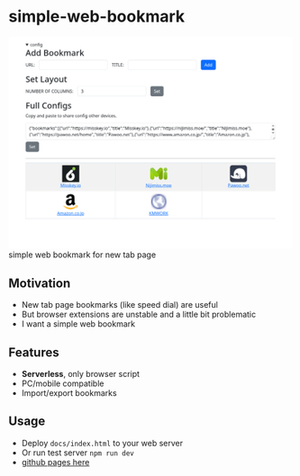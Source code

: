 # simple-web-bookmark
![screenshot](.readme/screenshot.png)
simple web bookmark for new tab page

## Motivation
- New tab page bookmarks (like speed dial) are useful
- But browser extensions are unstable and a little bit problematic
- I want a simple web bookmark

## Features
- **Serverless**, only browser script
- PC/mobile compatible
- Import/export bookmarks

## Usage
- Deploy `docs/index.html` to your web server
- Or run test server `npm run dev`
- [github pages here](https://beatenavenue.github.io/simple-web-bookmark/)
